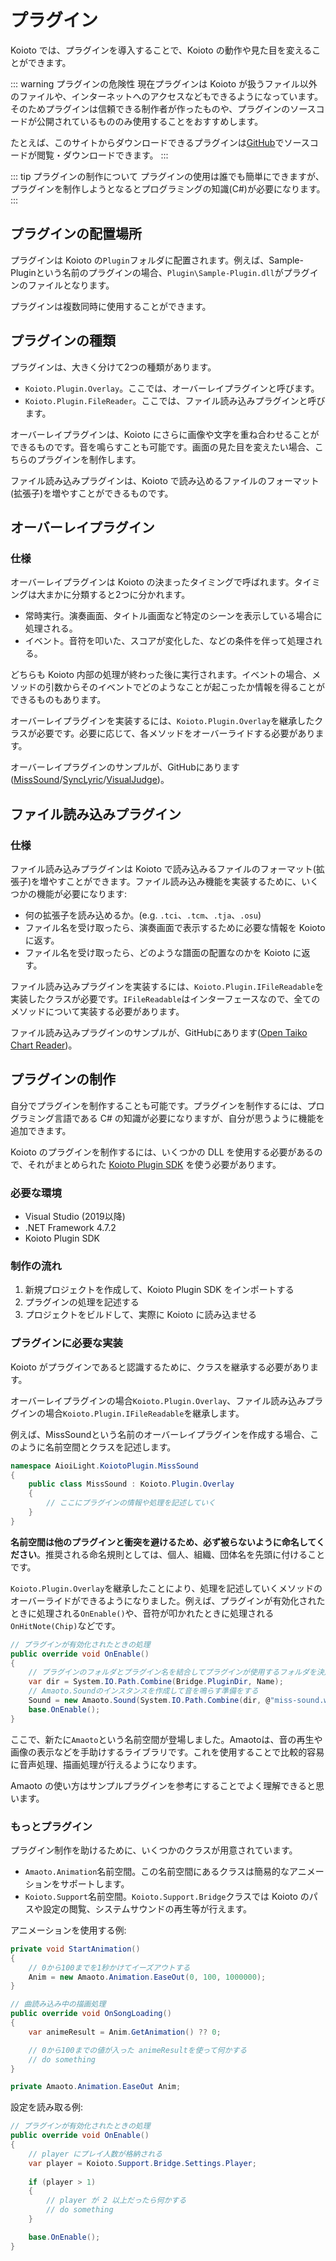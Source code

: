 # プラグイン

Koioto では、プラグインを導入することで、Koioto の動作や見た目を変えることができます。

::: warning プラグインの危険性
現在プラグインは Koioto が扱うファイル以外のファイルや、インターネットへのアクセスなどもできるようになっています。そのためプラグインは信頼できる制作者が作ったものや、プラグインのソースコードが公開されているもののみ使用することをおすすめします。

たとえば、このサイトからダウンロードできるプラグインは[GitHub](https://github.com/Koioto)でソースコードが閲覧・ダウンロードできます。
:::

::: tip プラグインの制作について
プラグインの使用は誰でも簡単にできますが、プラグインを制作しようとなるとプログラミングの知識(C#)が必要になります。
:::

## プラグインの配置場所

プラグインは Koioto の``Plugin``フォルダに配置されます。例えば、Sample-Pluginという名前のプラグインの場合、``Plugin\Sample-Plugin.dll``がプラグインのファイルとなります。

プラグインは複数同時に使用することができます。

## プラグインの種類

プラグインは、大きく分けて2つの種類があります。

- ``Koioto.Plugin.Overlay``。ここでは、オーバーレイプラグインと呼びます。
- ``Koioto.Plugin.FileReader``。ここでは、ファイル読み込みプラグインと呼びます。

オーバーレイプラグインは、Koioto にさらに画像や文字を重ね合わせることができるものです。音を鳴らすことも可能です。画面の見た目を変えたい場合、こちらのプラグインを制作します。

ファイル読み込みプラグインは、Koioto で読み込めるファイルのフォーマット(拡張子)を増やすことができるものです。

## オーバーレイプラグイン

### 仕様

オーバーレイプラグインは Koioto の決まったタイミングで呼ばれます。タイミングは大まかに分類すると2つに分かれます。

- 常時実行。演奏画面、タイトル画面など特定のシーンを表示している場合に処理される。
- イベント。音符を叩いた、スコアが変化した、などの条件を伴って処理される。

どちらも Koioto 内部の処理が終わった後に実行されます。イベントの場合、メソッドの引数からそのイベントでどのようなことが起こったか情報を得ることができるものもあります。

オーバーレイプラグインを実装するには、``Koioto.Plugin.Overlay``を継承したクラスが必要です。必要に応じて、各メソッドをオーバーライドする必要があります。

オーバーレイプラグインのサンプルが、GitHubにあります([MissSound](https://github.com/Koioto)/[SyncLyric](https://github.com/Koioto)/[VisualJudge](https://github.com/Koioto))。

## ファイル読み込みプラグイン

### 仕様

ファイル読み込みプラグインは Koioto で読み込みるファイルのフォーマット(拡張子)を増やすことができます。ファイル読み込み機能を実装するために、いくつかの機能が必要になります:

- 何の拡張子を読み込めるか。(e.g. ``.tci``、``.tcm``、``.tja``、``.osu``)
- ファイル名を受け取ったら、演奏画面で表示するために必要な情報を Koioto に返す。
- ファイル名を受け取ったら、どのような譜面の配置なのかを Koioto に返す。

ファイル読み込みプラグインを実装するには、``Koioto.Plugin.IFileReadable``を実装したクラスが必要です。``IFileReadable``はインターフェースなので、全てのメソッドについて実装する必要があります。

ファイル読み込みプラグインのサンプルが、GitHubにあります([Open Taiko Chart Reader](https://github.com/Koioto))。

## プラグインの制作

自分でプラグインを制作することも可能です。プラグインを制作するには、プログラミング言語である C# の知識が必要になりますが、自分が思うように機能を追加できます。

Koioto のプラグインを制作するには、いくつかの DLL を使用する必要があるので、それがまとめられた [Koioto Plugin SDK](https://github.com/Koioto/KoiotoPluginSDK) を使う必要があります。

### 必要な環境

- Visual Studio (2019以降)
- .NET Framework 4.7.2
- Koioto Plugin SDK

### 制作の流れ

1. 新規プロジェクトを作成して、Koioto Plugin SDK をインポートする
2. プラグインの処理を記述する
3. プロジェクトをビルドして、実際に Koioto に読み込ませる

### プラグインに必要な実装

Koioto がプラグインであると認識するために、クラスを継承する必要があります。

オーバーレイプラグインの場合``Koioto.Plugin.Overlay``、ファイル読み込みプラグインの場合``Koioto.Plugin.IFileReadable``を継承します。

例えば、MissSoundという名前のオーバーレイプラグインを作成する場合、このように名前空間とクラスを記述します。

```cs
namespace AioiLight.KoiotoPlugin.MissSound
{
    public class MissSound : Koioto.Plugin.Overlay
    {
        // ここにプラグインの情報や処理を記述していく
    }
}
```

**名前空間は他のプラグインと衝突を避けるため、必ず被らないように命名してください**。推奨される命名規則としては、個人、組織、団体名を先頭に付けることです。

``Koioto.Plugin.Overlay``を継承したことにより、処理を記述していくメソッドのオーバーライドができるようになりました。例えば、プラグインが有効化されたときに処理される``OnEnable()``や、音符が叩かれたときに処理される``OnHitNote(Chip)``などです。

```cs
// プラグインが有効化されたときの処理
public override void OnEnable()
{
    // プラグインのフォルダとプラグイン名を結合してプラグインが使用するフォルダを決定する
    var dir = System.IO.Path.Combine(Bridge.PluginDir, Name);
    // Amaoto.Soundのインスタンスを作成して音を鳴らす準備をする
    Sound = new Amaoto.Sound(System.IO.Path.Combine(dir, @"miss-sound.wav"));
    base.OnEnable();
}
```

ここで、新たに``Amaoto``という名前空間が登場しました。Amaotoは、音の再生や画像の表示などを手助けするライブラリです。これを使用することで比較的容易に音声処理、描画処理が行えるようになります。

Amaoto の使い方はサンプルプラグインを参考にすることでよく理解できると思います。

### もっとプラグイン

プラグイン制作を助けるために、いくつかのクラスが用意されています。

- ``Amaoto.Animation``名前空間。この名前空間にあるクラスは簡易的なアニメーションをサポートします。
- ``Koioto.Support``名前空間。``Koioto.Support.Bridge``クラスでは Koioto のパスや設定の閲覧、システムサウンドの再生等が行えます。

アニメーションを使用する例:

```cs {4}
private void StartAnimation()
{
    // 0から100までを1秒かけてイーズアウトする
    Anim = new Amaoto.Animation.EaseOut(0, 100, 1000000);
}

// 曲読み込み中の描画処理
public override void OnSongLoading()
{
    var animeResult = Anim.GetAnimation() ?? 0;

    // 0から100までの値が入った animeResultを使って何かする
    // do something
}

private Amaoto.Animation.EaseOut Anim;
```

設定を読み取る例:

```cs
// プラグインが有効化されたときの処理
public override void OnEnable()
{
    // player にプレイ人数が格納される
    var player = Koioto.Support.Bridge.Settings.Player;
    
    if (player > 1)
    {
        // player が 2 以上だったら何かする
        // do something
    }

    base.OnEnable();
}
```